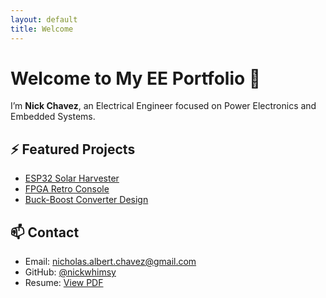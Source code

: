 ```yaml
---
layout: default
title: Welcome
---
```


# Welcome to My EE Portfolio 👋

I’m **Nick Chavez**, an Electrical Engineer focused on Power Electronics and Embedded Systems.

## ⚡ Featured Projects

- [ESP32 Solar Harvester](https://github.com/eenick/esp32-solar-harvester)
- [FPGA Retro Console](https://github.com/eenick/fpga-retro-console)
- [Buck-Boost Converter Design](#)

## 📫 Contact

- Email: nicholas.albert.chavez@gmail.com
- GitHub: [@nickwhimsy](https://github.com/nickwhimsy)  
- Resume: [View PDF](#)
